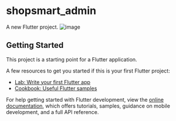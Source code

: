 # shopsmart_admin

A new Flutter project.
![image](https://github.com/JacklynConn/shopsmart_admin/assets/148744079/c66f0436-8f8d-4ba7-a286-69b0dd1e4ad4)


## Getting Started

This project is a starting point for a Flutter application.

A few resources to get you started if this is your first Flutter project:

- [Lab: Write your first Flutter app](https://docs.flutter.dev/get-started/codelab)
- [Cookbook: Useful Flutter samples](https://docs.flutter.dev/cookbook)

For help getting started with Flutter development, view the
[online documentation](https://docs.flutter.dev/), which offers tutorials,
samples, guidance on mobile development, and a full API reference.
